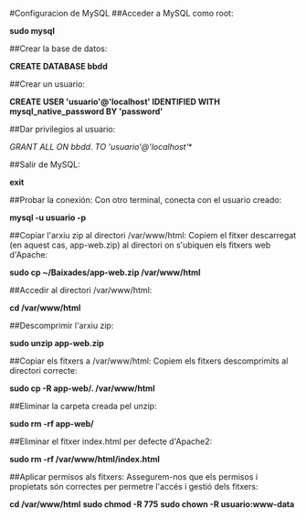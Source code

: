 #Configuracion de MySQL
##Acceder a MySQL como root:

**sudo mysql**

##Crear la base de datos:

**CREATE DATABASE bbdd**

##Crear un usuario:

**CREATE USER 'usuario'@'localhost' IDENTIFIED WITH mysql_native_password BY 'password'**

##Dar privilegios al usuario:

**GRANT ALL ON bbdd.* TO 'usuario'@'localhost'**

##Salir de MySQL:

**exit**

##Probar la conexión: Con otro terminal, conecta con el usuario creado:

**mysql -u usuario -p**

##Copiar l'arxiu zip al directori /var/www/html:
 Copiem el fitxer descarregat (en aquest cas, app-web.zip) al directori on s'ubiquen els fitxers web d'Apache:

**sudo cp ~/Baixades/app-web.zip /var/www/html**

##Accedir al directori /var/www/html:

**cd /var/www/html**

##Descomprimir l'arxiu zip:

**sudo unzip app-web.zip**

##Copiar els fitxers a /var/www/html: Copiem els fitxers descomprimits al directori correcte:

**sudo cp -R app-web/. /var/www/html**

##Eliminar la carpeta creada pel unzip:

**sudo rm -rf app-web/**

##Eliminar el fitxer index.html per defecte d'Apache2:

**sudo rm -rf /var/www/html/index.html**

##Aplicar permisos als fitxers: Assegurem-nos que els permisos i propietats són correctes per permetre l'accés i gestió dels fitxers:

**cd /var/www/html**
**sudo chmod -R 775**
**sudo chown -R usuario:www-data**
